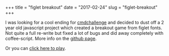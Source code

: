 +++
title = "figlet breakout"
date = "2017-02-24"
slug = "figlet-breakout"
+++

I was looking for a cool ending for [cmdchallenge](https://cmdchallenge.com) and decided
to dust off a 2 year old javascript project which created a breakout game from figlet
fonts. Not quite a full re-write but fixed a lot of bugs and did away completely with
coffee-script. More info on the [github page](https://github.com/jarv/figlet-breakout).

Or you can [click here to play](https://www.jarv.org/figlet-breakout/#/click%20me%20to%20play).
